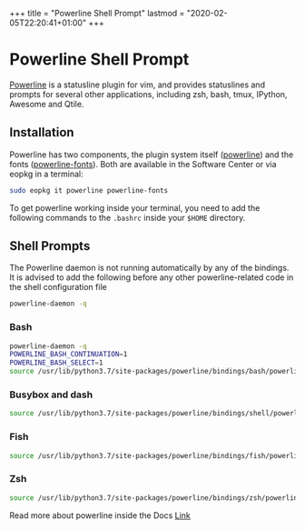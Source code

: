 +++
title = "Powerline Shell Prompt"
lastmod = "2020-02-05T22:20:41+01:00"
+++
# Powerline Shell Prompt

[Powerline](https://github.com/powerline) is a statusline plugin for vim, and provides statuslines and prompts for several other applications, including zsh, bash, tmux, IPython, Awesome and Qtile.

## Installation 

Powerline has two components, the plugin system itself ([powerline](https://dev.getsol.us/source/powerline/)) and the 
fonts ([powerline-fonts](https://dev.getsol.us/source/powerline-fonts/)). Both are available in the Software Center or via eopkg in a terminal:

``` bash
sudo eopkg it powerline powerline-fonts
```
To get powerline working inside your terminal, you need to add the following commands to the `.bashrc` inside your `$HOME` directory.

## Shell Prompts

The Powerline daemon is not running automatically by any of the bindings. It is advised to add the following before any other powerline-related code in the shell configuration file

``` bash
powerline-daemon -q
```
### Bash 

``` bash
powerline-daemon -q
POWERLINE_BASH_CONTINUATION=1
POWERLINE_BASH_SELECT=1
source /usr/lib/python3.7/site-packages/powerline/bindings/bash/powerline.sh
```

### Busybox and dash 

``` bash
source /usr/lib/python3.7/site-packages/powerline/bindings/shell/powerline.sh
```

### Fish 

``` bash
source /usr/lib/python3.7/site-packages/powerline/bindings/fish/powerline-setup.fish
```

### Zsh 

``` bash
source /usr/lib/python3.7/site-packages/powerline/bindings/zsh/powerline.zsh
```

Read more about powerline inside the Docs [Link](https://powerline.readthedocs.io/en/master/usage/shell-prompts.html#)
